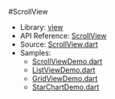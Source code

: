 #ScrollView

* Library: [view](api:)
* API Reference: [ScrollView](api:view)
* Source: [ScrollView.dart](source:lib/src/view)
* Samples:
    * [ScrollViewDemo.dart](source:example/scroll-view)
    * [ListViewDemo.dart](source:example/scroll-view)
    * [GridViewDemo.dart](source:example/scroll-view)
    * [StarChartDemo.dart](source:example/scroll-view)
